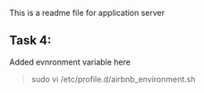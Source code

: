 This is a readme file for application server


Task 4:
-------
Added evnronment variable here
> sudo vi /etc/profile.d/airbnb_environment.sh
